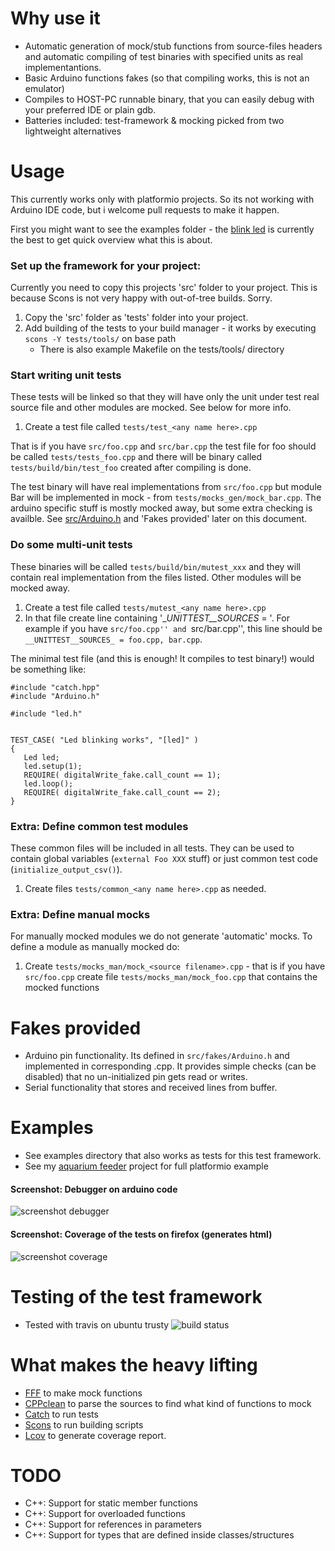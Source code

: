 
Why use it
====================

* Automatic generation of mock/stub functions from source-files headers and automatic compiling of test binaries with specified units as real implementantions.
* Basic Arduino functions fakes (so that compiling works, this is not an emulator)
* Compiles to HOST-PC runnable binary, that you can easily debug with your preferred IDE or plain gdb.
* Batteries included: test-framework & mocking picked from two lightweight alternatives


Usage
====================
This currently works only with platformio projects. So its not working with Arduino IDE code, but i welcome pull requests to make it happen.  

First you might want to see the examples folder - the [blink led](examples/example_blink_led) is currently the best to get quick overview what this is about.

### Set up the framework for your project:

Currently you need to copy this projects 'src' folder to your project. This is because Scons is not very happy with out-of-tree builds. Sorry.

1. Copy the 'src' folder as 'tests' folder into your project.
2. Add building of the tests to your build manager - it works by executing ```scons -Y tests/tools/``` on base path
    * There is also example Makefile on the tests/tools/ directory

### Start writing unit tests

These tests will be linked so that they will have only the unit under test real source file and other modules are mocked. See below for more info.

1. Create a test file called ```tests/test_<any name here>.cpp```

That is if you have ```src/foo.cpp``` and ```src/bar.cpp``` the test file for foo should
be called ```tests/tests_foo.cpp``` and there will be binary called ```tests/build/bin/test_foo``` created after compiling is done.

The test binary will have real implementations from ```src/foo.cpp``` but module Bar will be implemented in mock - from ```tests/mocks_gen/mock_bar.cpp```. 
The arduino specific stuff is mostly mocked away, but some extra checking is availble. See [src/Arduino.h](src/Arduino.h) and 'Fakes provided' later on this document.
 

### Do some multi-unit tests

These binaries will be called ```tests/build/bin/mutest_xxx``` and they will contain real implementation from the files listed. Other modules will be mocked away.

1. Create a test file called ```tests/mutest_<any name here>.cpp```
2. In that file create line containing '__UNITTEST__SOURCES_ = <source files comma separated>'. For example if you have ```src/foo.cpp'' and ```src/bar.cpp'', this line should be ```__UNITTEST__SOURCES_ = foo.cpp, bar.cpp```.

The minimal test file (and this is enough! It compiles to test binary!) would be something like:
```
#include "catch.hpp"
#include "Arduino.h"

#include "led.h" 


TEST_CASE( "Led blinking works", "[led]" ) 
{
   Led led;
   led.setup(1);
   REQUIRE( digitalWrite_fake.call_count == 1);
   led.loop();
   REQUIRE( digitalWrite_fake.call_count == 2);
}
```

### Extra: Define common test modules

These common files will be included in all tests. They can be used to contain global variables (```external Foo XXX``` stuff) or just common test code (```initialize_output_csv()```).
1. Create files ```tests/common_<any name here>.cpp``` as needed. 

### Extra: Define manual mocks

For manually mocked modules we do not generate 'automatic' mocks. To define a module as manually mocked do:
1. Create ```tests/mocks_man/mock_<source filename>.cpp``` - that is if you have ```src/foo.cpp``` create file ```tests/mocks_man/mock_foo.cpp``` that contains the mocked functions 


Fakes provided
====================

* Arduino pin functionality. Its defined in ```src/fakes/Arduino.h``` and implemented in corresponding .cpp. It provides simple checks (can be disabled) that no un-initialized pin gets read or writes.
* Serial functionality that stores and received lines from buffer. 
 

Examples
====================
* See examples directory that also works as tests for this test framework.
* See my [aquarium feeder](https://github.com/susundberg/arduino-aquarium-feeder) project for full platformio example  

#### Screenshot: Debugger on arduino code
![screenshot debugger](https://rawgit.com/susundberg/arduino-simple-unittest/master/website/screen_debug.png)

#### Screenshot: Coverage of the tests on firefox (generates html)
![screenshot coverage](https://rawgit.com/susundberg/arduino-simple-unittest/master/website/screen_coverage.png)


Testing of the test framework
====================
* Tested with travis on ubuntu trusty ![build status](https://travis-ci.org/susundberg/arduino-simple-unittest.svg?branch=master)

What makes the heavy lifting
====================
* [FFF](https://github.com/meekrosoft/fff) to make mock functions
* [CPPclean](https://github.com/myint/cppclean/) to parse the sources to find what kind of functions to mock  
* [Catch](https://github.com/philsquared/Catch) to run tests
* [Scons](http://scons.org/) to run building scripts 
* [Lcov](http://ltp.sourceforge.net/coverage/lcov.php) to generate coverage report.


TODO
====================

* C++: Support for static member functions
* C++: Support for overloaded functions
* C++: Support for references in parameters
* C++: Support for types that are defined inside classes/structures


